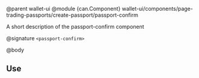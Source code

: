 @parent wallet-ui
@module {can.Component} wallet-ui/components/page-trading-passports/create-passport/passport-confirm <passport-confirm>

A short description of the passport-confirm component

@signature `<passport-confirm>`

@body

## Use


